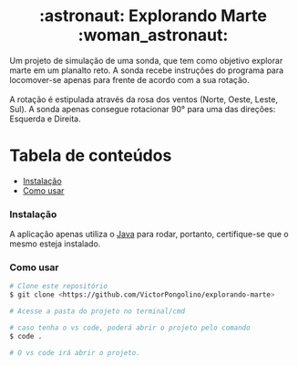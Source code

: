 <h1 align="center">:astronaut: Explorando Marte :woman_astronaut:</h1>

Um projeto de simulação de uma sonda, que tem como objetivo explorar marte em um planalto reto. A sonda recebe instruções do programa para locomover-se apenas para frente de acordo com a sua rotação.
<br /><br />A rotação é estipulada através da rosa dos ventos (Norte, Oeste, Leste, Sul). A sonda apenas consegue rotacionar 90° para uma das direções: Esquerda e Direita.

<p align="center"></p>

Tabela de conteúdos
=================
<!--ts-->
   * [Instalação](#Instalação)
   * [Como usar](#Como-usar)
<!--te-->

### Instalação

A aplicação apenas utiliza o [Java](https://www.java.com/pt-BR/) para rodar, portanto, certifique-se que o mesmo esteja instalado.

### Como usar

```bash
# Clone este repositório
$ git clone <https://github.com/VictorPongolino/explorando-marte>

# Acesse a pasta do projeto no terminal/cmd

# caso tenha o vs code, poderá abrir o projeto pelo comando
$ code .

# O vs code irá abrir o projeto. 
```
